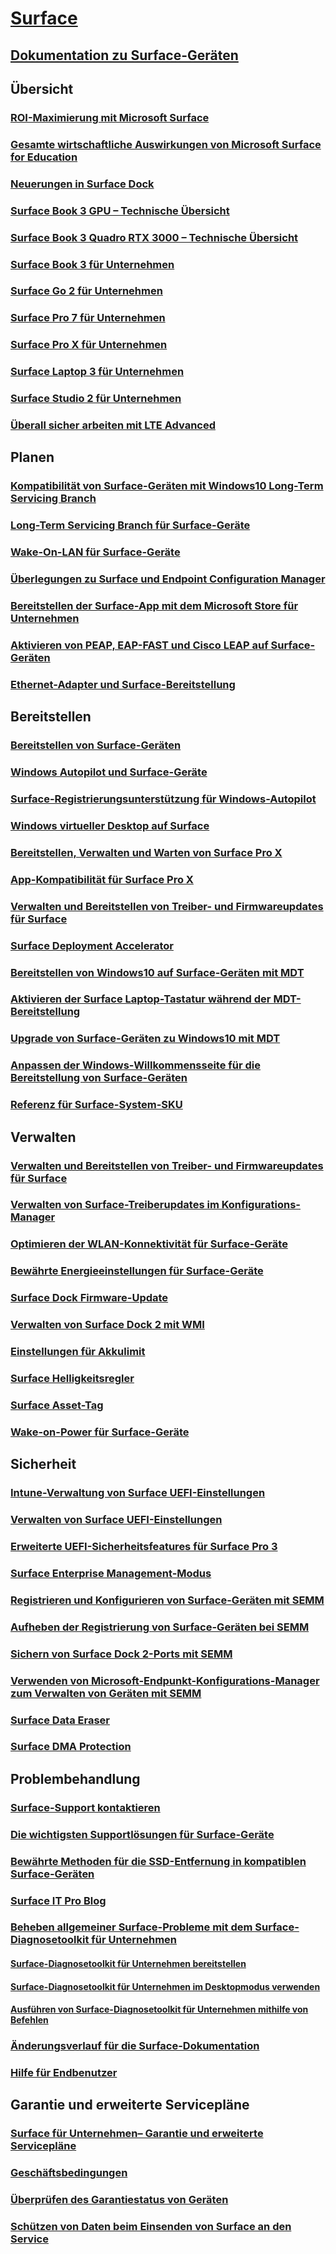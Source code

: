 # [Surface](index.yml)

## [Dokumentation zu Surface-Geräten](get-started.yml)

## Übersicht

### [ROI-Maximierung mit Microsoft Surface](forrester-tei-study.md)
### [Gesamte wirtschaftliche Auswirkungen von Microsoft Surface for Education](forrester-tei-edu-study.md)
### [Neuerungen in Surface Dock](surface-dock-whats-new.md)
### [Surface Book 3 GPU – Technische Übersicht](surface-book-GPU-overview.md)
### [Surface Book 3 Quadro RTX 3000 – Technische Übersicht](surface-book-quadro.md)
### [Surface Book 3 für Unternehmen](https://www.microsoft.com/surface/business/surface-book-3)
### [Surface Go 2 für Unternehmen](https://www.microsoft.com/surface/business/surface-go-2)
### [Surface Pro 7 für Unternehmen](https://www.microsoft.com/surface/business/surface-pro-7)
### [Surface Pro X für Unternehmen](https://www.microsoft.com/surface/business/surface-pro-x)
### [Surface Laptop 3 für Unternehmen](https://www.microsoft.com/surface/business/surface-laptop-3)
### [Surface Studio 2 für Unternehmen](https://www.microsoft.com/surface/business/surface-studio-2)

### [Überall sicher arbeiten mit LTE Advanced](https://www.microsoft.com/surface/business/lte-laptops-and-tablets)

## Planen

### [Kompatibilität von Surface-Geräten mit Windows10 Long-Term Servicing Branch](surface-device-compatibility-with-windows-10-ltsc.md)
### [Long-Term Servicing Branch für Surface-Geräte](ltsb-for-surface.md)
### [Wake-On-LAN für Surface-Geräte](wake-on-lan-for-surface-devices.md)
### [Überlegungen zu Surface und Endpoint Configuration Manager](considerations-for-surface-and-system-center-configuration-manager.md)
### [Bereitstellen der Surface-App mit dem Microsoft Store für Unternehmen](deploy-surface-app-with-windows-store-for-business.md)
### [Aktivieren von PEAP, EAP-FAST und Cisco LEAP auf Surface-Geräten](enable-peap-eap-fast-and-cisco-leap-on-surface-devices.md)
### [Ethernet-Adapter und Surface-Bereitstellung](ethernet-adapters-and-surface-device-deployment.md)

## Bereitstellen

### [Bereitstellen von Surface-Geräten](deploy.md)
### [Windows Autopilot und Surface-Geräte](windows-autopilot-and-surface-devices.md)
### [Surface-Registrierungsunterstützung für Windows-Autopilot](surface-autopilot-registration-support.md)
### [Windows virtueller Desktop auf Surface](windows-virtual-desktop-surface.md)
### [Bereitstellen, Verwalten und Warten von Surface Pro X](surface-pro-arm-app-management.md)
### [App-Kompatibilität für Surface Pro X](surface-pro-arm-app-performance.md)
### [Verwalten und Bereitstellen von Treiber- und Firmwareupdates für Surface](manage-surface-driver-and-firmware-updates.md)
### [Surface Deployment Accelerator](microsoft-surface-deployment-accelerator.md)
### [Bereitstellen von Windows10 auf Surface-Geräten mit MDT](deploy-windows-10-to-surface-devices-with-mdt.md)
### [Aktivieren der Surface Laptop-Tastatur während der MDT-Bereitstellung](enable-surface-keyboard-for-windows-pe-deployment.md)
### [Upgrade von Surface-Geräten zu Windows10 mit MDT](upgrade-surface-devices-to-windows-10-with-mdt.md)
### [Anpassen der Windows-Willkommensseite für die Bereitstellung von Surface-Geräten](customize-the-oobe-for-surface-deployments.md)
### [Referenz für Surface-System-SKU](surface-system-sku-reference.md)

## Verwalten

### [Verwalten und Bereitstellen von Treiber- und Firmwareupdates für Surface](manage-surface-driver-and-firmware-updates.md)
### [Verwalten von Surface-Treiberupdates im Konfigurations-Manager](manage-surface-driver-updates-configuration-manager.md)
### [Optimieren der WLAN-Konnektivität für Surface-Geräte](surface-wireless-connect.md)
### [Bewährte Energieeinstellungen für Surface-Geräte](maintain-optimal-power-settings-on-Surface-devices.md)
### [Surface Dock Firmware-Update](surface-dock-firmware-update.md)
### [Verwalten von Surface Dock 2 mit WMI](surface-dock2-wmi.md)
### [Einstellungen für Akkulimit](battery-limit.md)
### [Surface Helligkeitsregler](microsoft-surface-brightness-control.md)
### [Surface Asset-Tag](assettag.md)
### [Wake-on-Power für Surface-Geräte](wake-on-power-for-surface.md)

## Sicherheit

### [Intune-Verwaltung von Surface UEFI-Einstellungen](surface-manage-dfci-guide.md)
### [Verwalten von Surface UEFI-Einstellungen](manage-surface-uefi-settings.md)
### [Erweiterte UEFI-Sicherheitsfeatures für Surface Pro 3](advanced-uefi-security-features-for-surface-pro-3.md)
### [Surface Enterprise Management-Modus](surface-enterprise-management-mode.md)
### [Registrieren und Konfigurieren von Surface-Geräten mit SEMM](enroll-and-configure-surface-devices-with-semm.md)
### [Aufheben der Registrierung von Surface-Geräten bei SEMM](unenroll-surface-devices-from-semm.md)
### [Sichern von Surface Dock 2-Ports mit SEMM](secure-surface-dock-ports-semm.md)
### [Verwenden von Microsoft-Endpunkt-Konfigurations-Manager zum Verwalten von Geräten mit SEMM](use-system-center-configuration-manager-to-manage-devices-with-semm.md)
### [Surface Data Eraser](microsoft-surface-data-eraser.md)
### [Surface DMA Protection](dma-protect.md)

## Problembehandlung
### [Surface-Support kontaktieren](contact-surface-support.md)
### [Die wichtigsten Supportlösungen für Surface-Geräte](support-solutions-surface.md)
### [Bewährte Methoden für die SSD-Entfernung in kompatiblen Surface-Geräten](surface-ssd-removal-guide.md)
### [Surface IT Pro Blog](https://techcommunity.microsoft.com/t5/surface-it-pro-blog/bg-p/SurfaceITPro)
### [Beheben allgemeiner Surface-Probleme mit dem Surface-Diagnosetoolkit für Unternehmen](surface-diagnostic-toolkit-for-business-intro.md)
#### [Surface-Diagnosetoolkit für Unternehmen bereitstellen](surface-diagnostic-toolkit-business.md)
#### [Surface-Diagnosetoolkit für Unternehmen im Desktopmodus verwenden](surface-diagnostic-toolkit-desktop-mode.md)
#### [Ausführen von Surface-Diagnosetoolkit für Unternehmen mithilfe von Befehlen](surface-diagnostic-toolkit-command-line.md)
### [Änderungsverlauf für die Surface-Dokumentation](change-history-for-surface.md)
### [Hilfe für Endbenutzer](https://support.microsoft.com/products/surface-devices)

## Garantie und erweiterte Servicepläne
### [Surface für Unternehmen– Garantie und erweiterte Servicepläne](https://www.microsoft.com/surface/business/warranty-service-offerings-and-support)
### [Geschäftsbedingungen](https://support.microsoft.com/help/4493926/warranties-extended-service-plans-and-terms-conditions-for-your-device)
### [Überprüfen des Garantiestatus von Geräten](https://mybusinessservice.surface.com/)
### [Schützen von Daten beim Einsenden von Surface an den Service](https://support.microsoft.com/help/4023508/surface-faq-protecting-your-data-service)